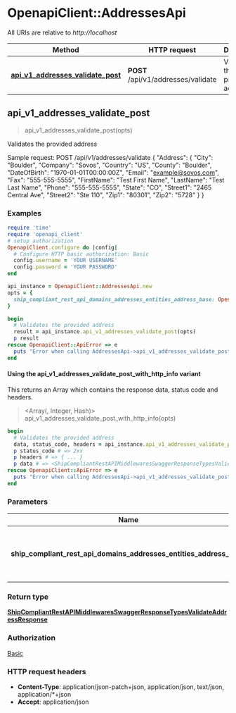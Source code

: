 # OpenapiClient::AddressesApi

All URIs are relative to *http://localhost*

| Method | HTTP request | Description |
| ------ | ------------ | ----------- |
| [**api_v1_addresses_validate_post**](AddressesApi.md#api_v1_addresses_validate_post) | **POST** /api/v1/addresses/validate | Validates the provided address |


## api_v1_addresses_validate_post

> <ShipCompliantRestAPIMiddlewaresSwaggerResponseTypesValidateAddressResponse> api_v1_addresses_validate_post(opts)

Validates the provided address

Sample request:                    POST /api/v1/addresses/validate      {          \"Address\": {              \"City\": \"Boulder\",              \"Company\": \"Sovos\",              \"Country\": \"US\",              \"County\": \"Boulder\",              \"DateOfBirth\": \"1970-01-01T00:00:00Z\",              \"Email\": \"example@sovos.com\",              \"Fax\": \"555-555-5555\",              \"FirstName\": \"Test First Name\",              \"LastName\": \"Test Last Name\",              \"Phone\": \"555-555-5555\",              \"State\": \"CO\",              \"Street1\": \"2465 Central Ave\",              \"Street2\": \"Ste 110\",              \"Zip1\": \"80301\",              \"Zip2\": \"5728\"           }      }

### Examples

```ruby
require 'time'
require 'openapi_client'
# setup authorization
OpenapiClient.configure do |config|
  # Configure HTTP basic authorization: Basic
  config.username = 'YOUR USERNAME'
  config.password = 'YOUR PASSWORD'
end

api_instance = OpenapiClient::AddressesApi.new
opts = {
  ship_compliant_rest_api_domains_addresses_entities_address_base: OpenapiClient::ShipCompliantRestAPIDomainsAddressesEntitiesAddressBase.new({address: OpenapiClient::ShipCompliantRestAPIDomainsAddressesEntitiesAddress.new({city: 'city_example', state: 'state_example', street1: 'street1_example', zip1: 'zip1_example'})}) # ShipCompliantRestAPIDomainsAddressesEntitiesAddressBase | The request body with the address to be validated
}

begin
  # Validates the provided address
  result = api_instance.api_v1_addresses_validate_post(opts)
  p result
rescue OpenapiClient::ApiError => e
  puts "Error when calling AddressesApi->api_v1_addresses_validate_post: #{e}"
end
```

#### Using the api_v1_addresses_validate_post_with_http_info variant

This returns an Array which contains the response data, status code and headers.

> <Array(<ShipCompliantRestAPIMiddlewaresSwaggerResponseTypesValidateAddressResponse>, Integer, Hash)> api_v1_addresses_validate_post_with_http_info(opts)

```ruby
begin
  # Validates the provided address
  data, status_code, headers = api_instance.api_v1_addresses_validate_post_with_http_info(opts)
  p status_code # => 2xx
  p headers # => { ... }
  p data # => <ShipCompliantRestAPIMiddlewaresSwaggerResponseTypesValidateAddressResponse>
rescue OpenapiClient::ApiError => e
  puts "Error when calling AddressesApi->api_v1_addresses_validate_post_with_http_info: #{e}"
end
```

### Parameters

| Name | Type | Description | Notes |
| ---- | ---- | ----------- | ----- |
| **ship_compliant_rest_api_domains_addresses_entities_address_base** | [**ShipCompliantRestAPIDomainsAddressesEntitiesAddressBase**](ShipCompliantRestAPIDomainsAddressesEntitiesAddressBase.md) | The request body with the address to be validated | [optional] |

### Return type

[**ShipCompliantRestAPIMiddlewaresSwaggerResponseTypesValidateAddressResponse**](ShipCompliantRestAPIMiddlewaresSwaggerResponseTypesValidateAddressResponse.md)

### Authorization

[Basic](../README.md#Basic)

### HTTP request headers

- **Content-Type**: application/json-patch+json, application/json, text/json, application/*+json
- **Accept**: application/json

